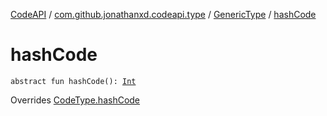 [CodeAPI](../../index.md) / [com.github.jonathanxd.codeapi.type](../index.md) / [GenericType](index.md) / [hashCode](.)

# hashCode

`abstract fun hashCode(): `[`Int`](https://kotlinlang.org/api/latest/jvm/stdlib/kotlin/-int/index.html)

Overrides [CodeType.hashCode](../-code-type/hash-code.md)

